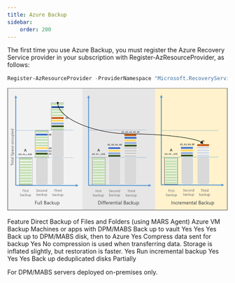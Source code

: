 ```yaml
---
title: Azure Backup
sidebar:
    order: 200
---
```

The first time you use Azure Backup, you must register the Azure Recovery Service provider in your subscription with Register-AzResourceProvider, as follows:

```powershell
Register-AzResourceProvider -ProviderNamespace "Microsoft.RecoveryServices"
```
![backup-method-comparison.png](backup-method-comparison.png)

Feature	Direct Backup of Files and Folders (using MARS Agent)	Azure VM Backup	Machines or apps with DPM/MABS
Back up to vault	Yes	Yes	Yes
Back up to DPM/MABS disk, then to Azure			Yes
Compress data sent for backup	Yes	No compression is used when transferring data. Storage is inflated slightly, but restoration is faster.	Yes
Run incremental backup	Yes	Yes	Yes
Back up deduplicated disks			Partially

For DPM/MABS servers deployed on-premises only.
